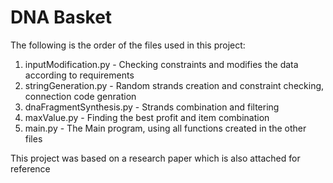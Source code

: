 # DNA Basket 

The following is the order of the files used in this project:
1. inputModification.py - Checking constraints and modifies the data according to requirements
2. stringGeneration.py - Random strands creation and constraint checking, connection code genration
3. dnaFragmentSynthesis.py - Strands combination and filtering
4. maxValue.py - Finding the best profit and item combination
5. main.py - The Main program, using all functions created in the other files

This project was based on a research paper which is also attached for reference
